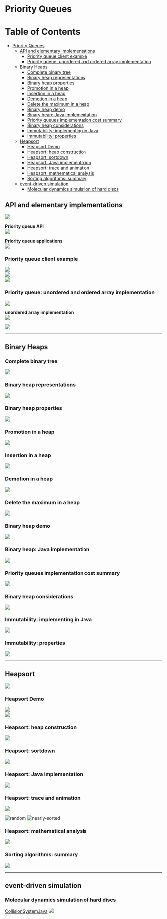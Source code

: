 # Priority Queues
Table of Contents
=================

   * [Priority Queues](#priority-queues)
      * [API and elementary implementations](#api-and-elementary-implementations)
         * [Priority queue client example](#priority-queue-client-example)
         * [Priority queue: unordered and ordered array implementation](#priority-queue-unordered-and-ordered-array-implementation)
      * [Binary Heaps](#binary-heaps)
         * [Complete binary tree](#complete-binary-tree)
         * [Binary heap representations](#binary-heap-representations)
         * [Binary heap properties](#binary-heap-properties)
         * [Promotion in a heap](#promotion-in-a-heap)
         * [Insertion in a heap](#insertion-in-a-heap)
         * [Demotion in a heap](#demotion-in-a-heap)
         * [Delete the maximum in a heap](#delete-the-maximum-in-a-heap)
         * [Binary heap demo](#binary-heap-demo)
         * [Binary heap: Java implementation](#binary-heap-java-implementation)
         * [Priority queues implementation cost summary](#priority-queues-implementation-cost-summary)
         * [Binary heap considerations](#binary-heap-considerations)
         * [Immutability: implementing in Java](#immutability-implementing-in-java)
         * [Immutability: properties](#immutability-properties)
      * [Heapsort](#heapsort)
         * [Heapsort Demo](#heapsort-demo)
         * [Heapsort: heap construction](#heapsort-heap-construction)
         * [Heapsort: sortdown](#heapsort-sortdown)
         * [Heapsort: Java implementation](#heapsort-java-implementation)
         * [Heapsort: trace and animation](#heapsort-trace-and-animation)
         * [Heapsort: mathematical analysis](#heapsort-mathematical-analysis)
         * [Sorting algorithms: summary](#sorting-algorithms-summary)
      * [event-driven simulation](#event-driven-simulation)
         * [Molecular dynamics simulation of hard discs](#molecular-dynamics-simulation-of-hard-discs)
         
## API and elementary implementations
![](media/14852435139003.jpg)

**Priority queue API**<br>
![](media/14852435903213.jpg)

**Priority queue applications**<br>
![](media/14852436627181.jpg)

### Priority queue client example
![](media/14852436906300.jpg)<br>
![](media/14852437152938.jpg)<br>
![](media/14852438626433.jpg)

### Priority queue: unordered and ordered array implementation
![](media/14852439471828.jpg)

**unordered array implementation**<br>
![](media/14852439755904.jpg)

![](media/14852439931280.jpg)

--------------------------------------------------------------------

## Binary Heaps
### Complete binary tree
![](media/14852441819598.jpg)

### Binary heap representations
![](media/14852442902476.jpg)

### Binary heap properties
![](media/14852443537380.jpg)

### Promotion in a heap
![](media/14852445901172.jpg)

### Insertion in a heap
![](media/14852446055714.jpg)

### Demotion in a heap
![](media/14852446243269.jpg)

### Delete the maximum in a heap
![](media/14852447992877.jpg)

### Binary heap demo
![](media/14852448950369.jpg)

### Binary heap: Java implementation
![](media/14852449118590.jpg)

### Priority queues implementation cost summary
![](media/14852449609755.jpg)

### Binary heap considerations
![](media/14852450833281.jpg)

### Immutability: implementing in Java
![](media/14852491681298.jpg)

### Immutability: properties
![](media/14852492347482.jpg)

-------------------------------------------------------------

## Heapsort
![](media/14852525888072.jpg)

### Heapsort Demo
![](media/14852526237209.jpg)<br>
![](media/14852526347636.jpg)

### Heapsort: heap construction
![](media/14852526631142.jpg)

### Heapsort: sortdown
![](media/14852527092407.jpg)

### Heapsort: Java implementation
![](media/14852527221421.jpg)

### Heapsort: trace and animation
![](media/14852527628952.jpg)

![random](media/heap-sort_random.gif)
![nearly-sorted](media/heap-sort_nearly-sorted.gif)

### Heapsort: mathematical analysis
![](media/14852529462979.jpg)

### Sorting algorithms: summary
![](media/14852530390979.jpg)

----------------------------------------------------

##  event-driven simulation
### Molecular dynamics simulation of hard discs
[CollisionSystem.java](https://github.com/kevin-wayne/algs4/blob/master/src/main/java/edu/princeton/cs/algs4/CollisionSystem.java)
![](media/14852532221790.jpg)



